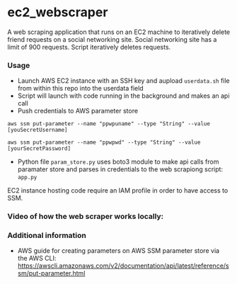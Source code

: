 # ec2_webscraper
A web scraping application that runs on an EC2 machine to iteratively delete friend requests on a social networking site.
Social networking site has a limit of 900 requests. Script iteratively deletes requests. 


### Usage

* Launch AWS EC2 instance with an SSH key and aupload `userdata.sh` file from within this repo into the userdata field
* Script will launch with code running in the background and makes an api call
* Push credentials to AWS parameter store

`aws ssm put-parameter --name "ppwpuname" --type "String" --value [youSecretUsername]`

`aws ssm put-parameter --name "ppwpwd" --type "String" --value [yourSecretPassword]`

* Python file `param_store.py` uses boto3 module to make api calls from paramater store and parses in credentials to the web scrapiong script: `app.py`

EC2 instance hosting code require an IAM profile in order to have access to SSM.

### Video of how the web scraper works locally:



### Additional information 

* AWS guide for creating parameters on AWS SSM parameter store via the AWS CLI: https://awscli.amazonaws.com/v2/documentation/api/latest/reference/ssm/put-parameter.html



